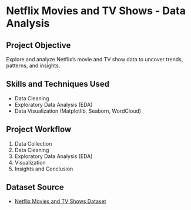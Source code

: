 # Netflix Movies and TV Shows - Data Analysis

## Project Objective
Explore and analyze Netflix’s movie and TV show data to uncover trends, patterns, and insights.

## Skills and Techniques Used
- Data Cleaning
- Exploratory Data Analysis (EDA)
- Data Visualization (Matplotlib, Seaborn, WordCloud)

## Project Workflow
1. Data Collection
2. Data Cleaning
3. Exploratory Data Analysis (EDA)
4. Visualization
5. Insights and Conclusion

## Dataset Source
- [Netflix Movies and TV Shows Dataset](https://www.kaggle.com/datasets/shivamb/netflix-shows)
